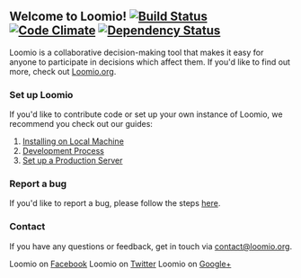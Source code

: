 ## Welcome to Loomio! [![Build Status](https://travis-ci.org/loomio/loomio.png?branch=master)](https://travis-ci.org/loomio/loomio) [![Code Climate](https://codeclimate.com/github/loomio/loomio.png)](https://codeclimate.com/github/loomio/loomio) [![Dependency Status](https://gemnasium.com/loomio/loomio.png)](https://gemnasium.com/loomio/loomio)

Loomio is a collaborative decision-making tool that makes it easy for anyone to participate in decisions which affect them. If you'd like to find out more, check out [Loomio.org](https://www.loomio.org).

### Set up Loomio

If you'd like to contribute code or set up your own instance of Loomio, we recommend you check out our guides:

1. [Installing on Local Machine](https://github.com/loomio/loomio/wiki/1-Installing-on-Local-Machine)
2. [Development Process](https://github.com/loomio/loomio/wiki/2-Development-process)
3. [Set up a Production Server](https://github.com/loomio/loomio/wiki/3-Set-up-a-Production-Server)

### Report a bug

If you'd like to report a bug, please follow the steps [here](https://github.com/loomio/loomio/wiki/Reporting-bugs-on-Loomio).

### Contact

If you have any questions or feedback, get in touch via [contact@loomio.org](mailto:contact@loomio.org).

Loomio on [Facebook](https://facebook.com/Loomio)
Loomio on [Twitter](https://twitter.com/LoomioProject)
Loomio on [Google+](https://https://plus.google.com/+LoomioOrg)

